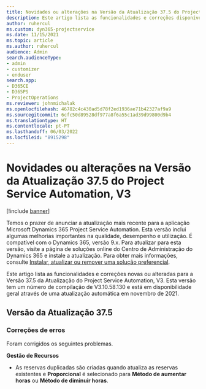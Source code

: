 ```yaml
---
title: Novidades ou alterações na Versão da Atualização 37.5 do Project Service Automation, V3
description: Este artigo lista as funcionalidades e correções disponíveis na Versão 37.5 da Atualização do Microsoft Dynamics 365 Project Service Automation, V3.
author: ruhercul
ms.custom: dyn365-projectservice
ms.date: 11/15/2021
ms.topic: article
ms.author: ruhercul
audience: Admin
search.audienceType:
- admin
- customizer
- enduser
search.app:
- D365CE
- D365PS
- ProjectOperations
ms.reviewer: johnmichalak
ms.openlocfilehash: 46782c4c430ad5d78f2ed1936ae71b42327af9a9
ms.sourcegitcommit: 6cfc50d89528df977a8f6a55c1ad39d99800d9b4
ms.translationtype: HT
ms.contentlocale: pt-PT
ms.lasthandoff: 06/03/2022
ms.locfileid: "8915298"
---
```

# <a name="whats-new-or-changed-in-project-service-automation-update-release-375-v3"></a>Novidades ou alterações na Versão da Atualização 37.5 do Project Service Automation, V3

[!include [banner](../includes/psa-now-project-operations.md)]

Temos o prazer de anunciar a atualização mais recente para a aplicação Microsoft Dynamics 365 Project Service Automation. Esta versão inclui algumas melhorias importantes na qualidade, desempenho e utilização. É compatível com o Dynamics 365, versão 9.x. Para atualizar para esta versão, visite a página de soluções online do Centro de Administração do Dynamics 365 e instale a atualização. Para obter mais informações, consulte [Instalar, atualizar ou remover uma solução preferencial](/power-platform/admin/install-remove-preferred-solution).

Este artigo lista as funcionalidades e correções novas ou alteradas para a Versão 37.5 da Atualização do Project Service Automation, V3. Esta versão tem um número de compilação de V3.10.58.130 e está em disponibilidade geral através de uma atualização automática em novembro de 2021.

## <a name="update-release-375"></a>Versão da Atualização 37.5

### <a name="bug-fixes"></a>Correções de erros

Foram corrigidos os seguintes problemas.

**Gestão de Recursos**
- As reservas duplicadas são criadas quando atualiza as reservas existentes e **Proporcional** é selecionado para **Método de aumentar horas** ou **Método de diminuir horas**.
